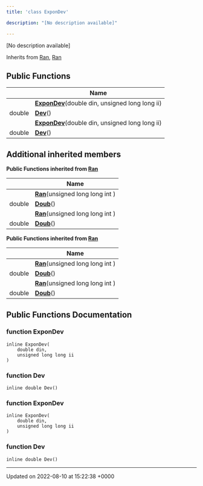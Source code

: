 ```yaml
---
title: 'class ExponDev'

description: "[No description available]"

---
```









[No description available]

Inherits from [Ran](/documentation/code/gambit_2.2/classes/classran/), [Ran](/documentation/code/gambit_2.2/classes/classran/)

## Public Functions

|                | Name           |
| -------------- | -------------- |
| | **[ExponDev](/documentation/code/gambit_2.2/classes/classexpondev/#function-expondev)**(double din, unsigned long long ii) |
| double | **[Dev](/documentation/code/gambit_2.2/classes/classexpondev/#function-dev)**() |
| | **[ExponDev](/documentation/code/gambit_2.2/classes/classexpondev/#function-expondev)**(double din, unsigned long long ii) |
| double | **[Dev](/documentation/code/gambit_2.2/classes/classexpondev/#function-dev)**() |

## Additional inherited members

**Public Functions inherited from [Ran](/documentation/code/gambit_2.2/classes/classran/)**

|                | Name           |
| -------------- | -------------- |
| | **[Ran](/documentation/code/gambit_2.2/classes/classran/#function-ran)**(unsigned long long int ) |
| double | **[Doub](/documentation/code/gambit_2.2/classes/classran/#function-doub)**() |
| | **[Ran](/documentation/code/gambit_2.2/classes/classran/#function-ran)**(unsigned long long int ) |
| double | **[Doub](/documentation/code/gambit_2.2/classes/classran/#function-doub)**() |

**Public Functions inherited from [Ran](/documentation/code/gambit_2.2/classes/classran/)**

|                | Name           |
| -------------- | -------------- |
| | **[Ran](/documentation/code/gambit_2.2/classes/classran/#function-ran)**(unsigned long long int ) |
| double | **[Doub](/documentation/code/gambit_2.2/classes/classran/#function-doub)**() |
| | **[Ran](/documentation/code/gambit_2.2/classes/classran/#function-ran)**(unsigned long long int ) |
| double | **[Doub](/documentation/code/gambit_2.2/classes/classran/#function-doub)**() |


## Public Functions Documentation

### function ExponDev

```
inline ExponDev(
    double din,
    unsigned long long ii
)
```


### function Dev

```
inline double Dev()
```


### function ExponDev

```
inline ExponDev(
    double din,
    unsigned long long ii
)
```


### function Dev

```
inline double Dev()
```


-------------------------------

Updated on 2022-08-10 at 15:22:38 +0000